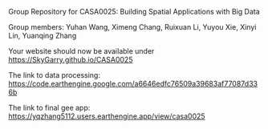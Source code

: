 Group Repository for CASA0025: Building Spatial Applications with Big Data

Group members:
Yuhan Wang, Ximeng Chang, Ruixuan Li, Yuyou Xie, Xinyi Lin, Yuanqing Zhang

Your website should now be available under 
https://SkyGarry.github.io/CASA0025

The link to data processing: 
https://code.earthengine.google.com/a6646edfc76509a39683af77087d336b

The link to final gee app: 
https://yqzhang5112.users.earthengine.app/view/casa0025
